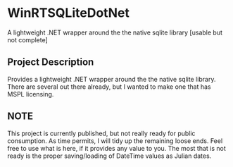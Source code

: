 # WinRTSQLiteDotNet
A lightweight .NET wrapper around the the native sqlite library [usable but not complete]

## Project Description
Provides a lightweight .NET wrapper around the the native sqlite library. There are several out there already, but I wanted to make one that has MSPL licensing.

## NOTE
This project is currently published, but not really ready for public consumption. As time permits, I will tidy up the remaining loose ends. Feel free to use what is here, if it provides any value to you. The most that is not ready is the proper saving/loading of DateTime values as Julian dates.

